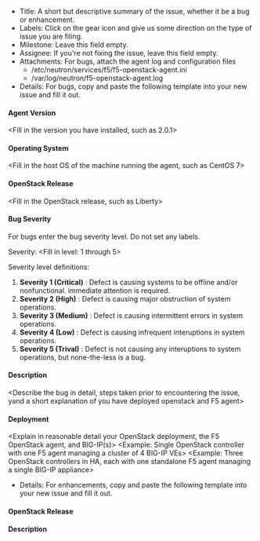 * Title: A short but descriptive summary of the issue, whether it be a bug or enhancement.
* Labels: Click on the gear icon and give us some direction on the type of issue you are filing.
* Milestone: Leave this field empty.
* Assignee: If you're not fixing the issue, leave this field empty.
* Attachments: For bugs, attach the agent log and configuration files
  * /etc/neutron/services/f5/f5-openstack-agent.ini
  * /var/log/neutron/f5-openstack-agent.log
* Details: For bugs, copy and paste the following template into your new issue and fill it out.

#### Agent Version
<Fill in the version you have installed, such as 2.0.1>

#### Operating System
<Fill in the host OS of the machine running the agent, such as CentOS 7>

#### OpenStack Release
<Fill in the OpenStack release, such as Liberty>

#### Bug Severity 
For bugs enter the bug severity level. Do not set any labels.

Severity: <Fill in level: 1 through 5>

Severity level definitions:
 1. **Severity 1 (Critical)** : Defect is causing systems to be offline and/or nonfunctional. immediate attention is required.
 2. **Severity 2 (High)** : Defect is causing major obstruction of system operations.
 3. **Severity 3 (Medium)** : Defect is causing intermittent errors in system operations.
 4. **Severity 4 (Low)** : Defect is causing infrequent interuptions in system operations.
 5. **Severity 5 (Trival)** : Defect is not causing any interuptions to system operations, but none-the-less is a bug.

#### Description
<Describe the bug in detail, steps taken prior to encountering the issue, yand a short explanation of you have deployed openstack and F5 agent>

#### Deployment
<Explain in reasonable detail your OpenStack deployment, the F5 OpenStack agent, and BIG-IP(s)>
<Example: Single OpenStack controller with one F5 agent managing a cluster of 4 BIG-IP VEs>
<Example: Three OpenStack controllers in HA, each with one standalone F5 agent managing a single BIG-IP appliance>

* Details: For enhancements, copy and paste the following template into your new issue and fill it out.

#### OpenStack Release
<The earliest release in which you would like to see the enhancement>

#### Description
<Describe the enhancement request in detail>
